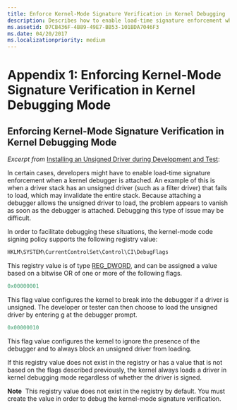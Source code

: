 ```yaml
---
title: Enforce Kernel-Mode Signature Verification in Kernel Debugging
description: Describes how to enable load-time signature enforcement when a kernel debugger is attached.
ms.assetid: D7CB436F-4B89-49E7-BB53-101BDA7046F3
ms.date: 04/20/2017
ms.localizationpriority: medium
---
```


# Appendix 1: Enforcing Kernel-Mode Signature Verification in Kernel Debugging Mode


## Enforcing Kernel-Mode Signature Verification in Kernel Debugging Mode


*Excerpt from* [Installing an Unsigned Driver during Development and Test](installing-an-unsigned-driver-during-development-and-test.md):

In certain cases, developers might have to enable load-time signature enforcement when a kernel debugger is attached. An example of this is when a driver stack has an unsigned driver (such as a filter driver) that fails to load, which may invalidate the entire stack. Because attaching a debugger allows the unsigned driver to load, the problem appears to vanish as soon as the debugger is attached. Debugging this type of issue may be difficult.

In order to facilitate debugging these situations, the kernel-mode code signing policy supports the following registry value:

```cpp
HKLM\SYSTEM\CurrentControlSet\Control\CI\DebugFlags
```

This registry value is of type [REG_DWORD](https://docs.microsoft.com/windows/desktop/SysInfo/registry-value-types), and can be assigned a value based on a bitwise OR of one or more of the following flags.

```cpp
0x00000001
```

This flag value configures the kernel to break into the debugger if a driver is unsigned. The developer or tester can then choose to load the unsigned driver by entering g at the debugger prompt.

```cpp
0x00000010
```

This flag value configures the kernel to ignore the presence of the debugger and to always block an unsigned driver from loading.

If this registry value does not exist in the registry or has a value that is not based on the flags described previously, the kernel always loads a driver in kernel debugging mode regardless of whether the driver is signed.

**Note**  This registry value does not exist in the registry by default. You must create the value in order to debug the kernel-mode signature verification.

 

 

 





